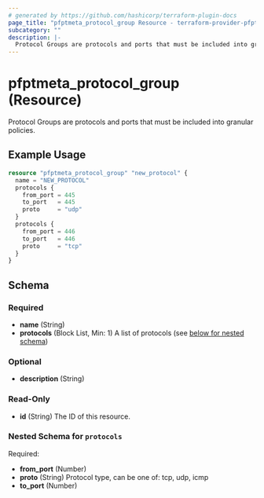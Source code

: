 ```yaml
---
# generated by https://github.com/hashicorp/terraform-plugin-docs
page_title: "pfptmeta_protocol_group Resource - terraform-provider-pfptmeta"
subcategory: ""
description: |-
  Protocol Groups are protocols and ports that must be included into granular policies.
---
```


# pfptmeta_protocol_group (Resource)

Protocol Groups are protocols and ports that must be included into granular policies.

## Example Usage

```terraform
resource "pfptmeta_protocol_group" "new_protocol" {
  name = "NEW_PROTOCOL"
  protocols {
    from_port = 445
    to_port   = 445
    proto     = "udp"
  }
  protocols {
    from_port = 446
    to_port   = 446
    proto     = "tcp"
  }
}
```

<!-- schema generated by tfplugindocs -->
## Schema

### Required

- **name** (String)
- **protocols** (Block List, Min: 1) A list of protocols (see [below for nested schema](#nestedblock--protocols))

### Optional

- **description** (String)

### Read-Only

- **id** (String) The ID of this resource.

<a id="nestedblock--protocols"></a>
### Nested Schema for `protocols`

Required:

- **from_port** (Number)
- **proto** (String) Protocol type, can be one of: tcp, udp, icmp
- **to_port** (Number)


